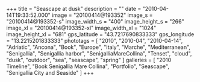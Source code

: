 +++
title = "Seascape at dusk"
description = ""
date = "2010-04-14T19:33:52.000"
image = "20100414@193352"
image_s = "20100414@193352-s"
image_width_s = "400"
image_height_s = "266"
image_xl = "20100414@193352-xl"
image_width_xl = "1024"
image_height_xl = "681"
gps_latitude = "43.7217690833333"
gps_longitude = "13.2215201833333"
phototags = [ "2010", "2010-04", "2010-04-14", "Adriatic", "Ancona", "Book", "Europe", "Italy", "Marche", "Mediterranean", "Senigallia", "Senigallia harbor", "SenigalliaMareCollina", "Tenset", "cloud", "dusk", "outdoor", "sea", "seascape", "spring" ]
galleries = [ "2010 Timeline", "Book Senigallia Mare Collina", "Portfolio", "Seascape", "Senigallia City and Seaside" ]
+++
